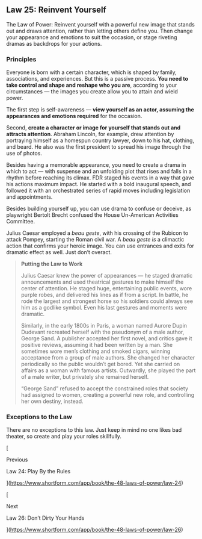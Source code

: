 ## Law 25: Reinvent Yourself

The Law of Power: Reinvent yourself with a powerful new image that stands out and draws attention, rather than letting others define you. Then change your appearance and emotions to suit the occasion, or stage riveting dramas as backdrops for your actions.

### Principles

Everyone is born with a certain character, which is shaped by family, associations, and experiences. But this is a passive process. **You need to take control and shape and reshape who you are**, according to your circumstances — the images you create allow you to attain and wield power.

The first step is self-awareness — **view yourself as an actor, assuming the appearances and emotions required** for the occasion.

Second, **create a character or image for yourself that stands out and attracts attention**. Abraham Lincoln, for example, drew attention by portraying himself as a homespun country lawyer, down to his hat, clothing, and beard. He also was the first president to spread his image through the use of photos.

Besides having a memorable appearance, you need to create a drama in which to act — with suspense and an unfolding plot that rises and falls in a rhythm before reaching its climax. FDR staged his events in a way that gave his actions maximum impact. He started with a bold inaugural speech, and followed it with an orchestrated series of rapid moves including legislation and appointments.

Besides building yourself up, you can use drama to confuse or deceive, as playwright Bertolt Brecht confused the House Un-American Activities Committee.

Julius Caesar employed a _beau geste_, with his crossing of the Rubicon to attack Pompey, starting the Roman civil war. A _beau geste is_ a climactic action that confirms your heroic image. You can use entrances and exits for dramatic effect as well. Just don’t overact.

> **Putting the Law to Work**
> 
> Julius Caesar knew the power of appearances — he staged dramatic announcements and used theatrical gestures to make himself the center of attention. He staged huge, entertaining public events, wore purple robes, and delivered his lines as if from a script. In battle, he rode the largest and strongest horse so his soldiers could always see him as a godlike symbol. Even his last gestures and moments were dramatic.
> 
> Similarly, in the early 1800s in Paris, a woman named Aurore Dupin Dudevant recreated herself with the pseudonym of a male author, George Sand. A publisher accepted her first novel, and critics gave it positive reviews, assuming it had been written by a man. She sometimes wore men’s clothing and smoked cigars, winning acceptance from a group of male authors. She changed her character periodically so the public wouldn’t get bored. Yet she carried on affairs as a woman with famous artists. Outwardly, she played the part of a male writer, but privately she remained herself.
> 
> “George Sand” refused to accept the constrained roles that society had assigned to women, creating a powerful new role, and controlling her own destiny, instead.

### Exceptions to the Law

There are no exceptions to this law. Just keep in mind no one likes bad theater, so create and play your roles skillfully.

[

Previous

Law 24: Play By the Rules

](https://www.shortform.com/app/book/the-48-laws-of-power/law-24)

[

Next

Law 26: Don’t Dirty Your Hands

](https://www.shortform.com/app/book/the-48-laws-of-power/law-26)